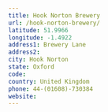 ```yaml
---
title: Hook Norton Brewery
url: /hook-norton-brewery/
latitude: 51.9966
longitude: -1.4922
address1: Brewery Lane
address2: 
city: Hook Norton
state: Oxford
code: 
country: United Kingdom
phone: 44-(01608)-730384
website: 
---
```


